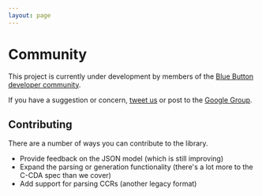 ```yaml
---
layout: page
---
```


# Community

This project is currently under development by members of the [Blue Button developer community](https://github.com/blue-button?tab=members).

If you have a suggestion or concern, [tweet us](https://twitter.com/bluebuttonjs) or post to the [Google Group](https://groups.google.com/d/forum/bluebutton).

## Contributing

There are a number of ways you can contribute to the library.

- Provide feedback on the JSON model (which is still improving)
- Expand the parsing or generation functionality (there's a lot more to the C-CDA spec than we cover)
- Add support for parsing CCRs (another legacy format)
